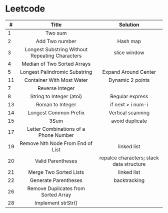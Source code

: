 
# Leetcode

| #      | Title     | Solution     |
| ---------- | :-----------:  | :-----------: |
| 1     | Two sum     |      |
| 2     | Add Two number     | Hash map     |
| 3     | Longest Substring Without Repeating Characters| slice window      |
| 4     | Median of Two Sorted Arrays     |       |
| 5     | Longest Palindromic Substring     | Expand Around Center |
| 11    | Container With Most Water     | Dynamic 2 points |
| 7     | Reverse Integer     |  |
| 8     | String to Integer (atoi)     | Regular express   |
| 13    | Roman to Integer     | if next > i num-i   |
| 14    | Longest Common Prefix     | Vertical scanning   |
| 15    | 3Sum     |avoid duplicate   |
| 17    |  Letter Combinations of a Phone Number     |  |
| 19    | Remove Nth Node From End of List     |linked list   |
| 20    |  Valid Parentheses     | repalce characters; stack data structure |
| 21    |  Merge Two Sorted Lists     | linked list |
| 22    |  Generate Parentheses     | backtracking |
| 26    |  Remove Duplicates from Sorted Array     |  |
| 28    |  Implement strStr()     |  |
